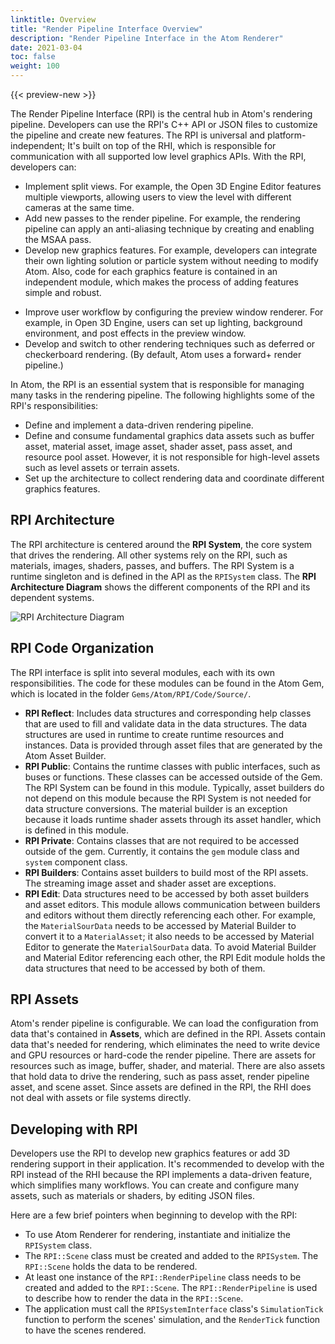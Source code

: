 ```yaml
---
linktitle: Overview
title: "Render Pipeline Interface Overview"
description: "Render Pipeline Interface in the Atom Renderer"
date: 2021-03-04
toc: false
weight: 100
---
```


{{< preview-new >}}

The Render Pipeline Interface (RPI) is the central hub in Atom's rendering pipeline. Developers can use the RPI's C++ API or JSON files to customize the pipeline and create new features. The RPI is universal and platform-independent; It's built on top of the RHI, which is responsible for communication with all supported low level graphics APIs. With the RPI, developers can:

* Implement split views. For example, the Open 3D Engine Editor features multiple viewports, allowing users to view the level with different cameras at the same time. 
* Add new passes to the render pipeline. For example, the rendering pipeline can apply an anti-aliasing technique by creating and enabling the MSAA pass.
* Develop new graphics features. For example, developers can integrate their own lighting solution or particle system without needing to modify Atom. Also, code for each graphics feature is contained in an independent module, which makes the process of adding features simple and robust. 
- Improve user workflow by configuring the preview window renderer. For example, in Open 3D Engine, users can set up lighting, background environment, and post effects in the preview window.
- Develop and switch to other rendering techniques such as deferred or checkerboard rendering. (By default, Atom uses a forward+ render pipeline.)

In Atom, the RPI is an essential system that is responsible for managing many tasks in the rendering pipeline. The following highlights some of the RPI's responsibilities:
* Define and implement a data-driven rendering pipeline.
* Define and consume fundamental graphics data assets such as buffer asset, material asset, image asset, shader asset, pass asset, and resource pool asset. However, it is not responsible for high-level assets such as level assets or terrain assets. 
* Set up the architecture to collect rendering data and coordinate different graphics features. 
  


## RPI Architecture
The RPI architecture is centered around the **RPI System**, the core system that drives the rendering. All other systems rely on the RPI, such as materials, images, shaders, passes, and buffers.  The RPI System is a runtime singleton and is defined in the API as the `RPISystem` class. The **RPI Architecture Diagram** shows the different components of the RPI and its dependent systems. 

![RPI Architecture Diagram](/images/atom-guide/core-systems/rpi/rpi-architecture.svg)


## RPI Code Organization
The RPI interface is split into several modules, each with its own responsibilities. The code for these modules can be found in the Atom Gem, which is located in the folder `Gems/Atom/RPI/Code/Source/`. 
- **RPI Reflect**: Includes data structures and corresponding help classes that are used to fill and validate data in the data structures. The data structures are used in runtime to create runtime resources and instances. Data is provided through asset files that are generated by the Atom Asset Builder. 
- **RPI Public**: Contains the runtime classes with public interfaces, such as buses or functions. These classes can be accessed outside of the Gem. The RPI System can be found in this module. Typically, asset builders do not depend on this module because the RPI System is not needed for data structure conversions. The material builder is an exception because it loads runtime shader assets through its asset handler, which is defined in this module. 
- **RPI Private**: Contains classes that are not required to be accessed outside of the gem. Currently, it contains the `gem` module class and `system` component class.
- **RPI Builders**: Contains asset builders to build most of the RPI assets. The streaming image asset and shader asset are exceptions.
- **RPI Edit**: Data structures need to be accessed by both asset builders and asset editors. This module allows communication between builders and editors without them directly referencing each other. For example, the `MaterialSourData` needs to be accessed by Material Builder to convert it to a `MaterialAsset`; it also needs to be accessed by Material Editor to generate the `MaterialSourData` data. To avoid Material Builder and Material Editor referencing each other, the RPI Edit module holds the data structures that need to be accessed by both of them. 

## RPI Assets
Atom's render pipeline is configurable. We can load the configuration from data that's contained in **Assets**, which are defined in the RPI. Assets contain data that's needed for rendering, which eliminates the need to write device and GPU resources or hard-code the render pipeline. There are assets for resources such as image, buffer, shader, and material. There are also assets that hold data to drive the rendering, such as pass asset, render pipeline asset, and scene asset. Since assets are defined in the RPI, the RHI does not deal with assets or file systems directly. 

## Developing with RPI
Developers use the RPI to develop new graphics features or add 3D rendering support in their application. It's recommended to develop with the RPI instead of the RHI because the RPI implements a data-driven feature, which simplifies many workflows. You can create and configure many assets, such as materials or shaders, by editing JSON files. 

Here are a few brief pointers when beginning to develop with the RPI:
- To use Atom Renderer for rendering, instantiate and initialize the `RPISystem` class. 
- The `RPI::Scene` class must be created and added to the `RPISystem`. The `RPI::Scene` holds the data to be rendered.
- At least one instance of the `RPI::RenderPipeline` class needs to be created and added to the `RPI::Scene`. The `RPI::RenderPipeline` is used to describe how to render the data in the `RPI::Scene`. 
- The application must call the `RPISystemInterface` class's `SimulationTick` function to perform the scenes' simulation, and the `RenderTick` function to have the scenes rendered. 
